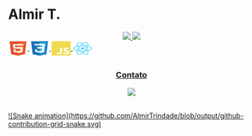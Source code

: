 <h1> Almir T.</h1>

<div align="center">
  <a href="https://github.com/AlmirTrindade">
  <img height="145em" src="https://github-readme-stats.vercel.app/api?username=AlmirTrindade&show_icons=true&theme=dark&include_all_commits=true&count_private=true"/>
  <img height="145em" src="https://github-readme-stats.vercel.app/api/top-langs/?username=AlmirTrindade&layout=compact&langs_count=7&theme=dark"/>
    </div>
  

  <img align="center" alt="Almir-HTML" height="30" width="40" src="https://raw.githubusercontent.com/devicons/devicon/master/icons/html5/html5-original.svg">
  <img align="center" alt="Almir-CSS" height="30" width="40" src="https://raw.githubusercontent.com/devicons/devicon/master/icons/css3/css3-original.svg">
  <img align="center" alt="Almir-Js" height="30" width="40" src="https://raw.githubusercontent.com/devicons/devicon/master/icons/javascript/javascript-plain.svg">
  <img align="center" alt="Almir-React" height="30" width="40" src="https://raw.githubusercontent.com/devicons/devicon/master/icons/react/react-original.svg">
  
  ##
  
  <div align="center">
  <h3 align"center"> <h3> Contato </h3>
    </div>
    
<div align="center">
<a href="https://instagram.com/Almir_Trindad3" target="_blank"> <img src="https://img.shields.io/badge/-Instagram-%23E4405F?style=for-the-badge&logo=instagram&logoColor=white" </a>
  </div>
  
  ##
  
  <div>
  ![Snake animation](https://github.com/AlmirTrindade/blob/output/github-contribution-grid-snake.svg)
    </div>
 
  ##
  
